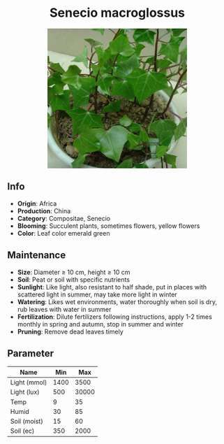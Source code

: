 <h1 align='center'>Senecio macroglossus</h1>
<p align="center">
    <img 
        align='center'
        width='320'
        src="../images/senecio macroglossus.png" 
        alt='Senecio macroglossus' />
</p>

## Info

 - **Origin**: Africa
 - **Production**: China
 - **Category**: Compositae, Senecio
 - **Blooming**: Succulent plants, sometimes flowers, yellow flowers
 - **Color**: Leaf color emerald green

## Maintenance

 - **Size**: Diameter ≥ 10 cm, height ≥ 10 cm
 - **Soil**: Peat or soil with specific nutrients
 - **Sunlight**: Like light, also resistant to half shade, put in places with scattered light in summer, may take more light in winter
 - **Watering**: Likes wet environments, water thoroughly when soil is dry, rub leaves with water in summer
 - **Fertilization**: Dilute fertilizers following instructions, apply 1-2 times monthly in spring and autumn, stop in summer and winter
 - **Pruning**: Remove dead leaves timely

## Parameter

| Name         | Min  | Max   |
|--------------|------|-------|
| Light (mmol) | 1400 | 3500  |
| Light (lux)  | 500 | 30000 |
| Temp         | 9    | 35    |
| Humid        | 30   | 85    |
| Soil (moist) | 15   | 60    |
| Soil (ec)    | 350  | 2000  |